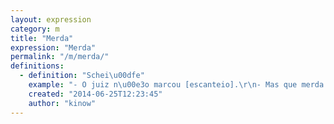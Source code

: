 ```yaml
---
layout: expression
category: m
title: "Merda"
expression: "Merda"
permalink: "/m/merda/"
definitions:
  - definition: "Schei\u00dfe"
    example: "- O juiz n\u00e3o marcou [escanteio].\r\n- Mas que merda!"
    created: "2014-06-25T12:23:45"
    author: "kinow"
---
```

